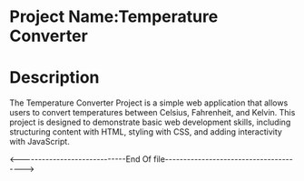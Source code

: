 # Project Name:Temperature Converter

# Description
The Temperature Converter Project is a simple web application that allows users to convert temperatures between Celsius, Fahrenheit, and Kelvin. This project is designed to demonstrate basic web development skills, including structuring content with HTML, styling with CSS, and adding interactivity with JavaScript.


<-----------------------------End Of file--------------------------------------->


